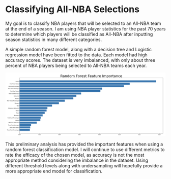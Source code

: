 # Classifying All-NBA Selections

 My goal is to classify NBA players that will be selected to an All-NBA team at the end of a season. I am using NBA player statistics for the past 70 years to determine which players will be classified as All-NBA after inputting season statistics in many different categories.
 
A simple random forest model, along with a decision tree and Logistic regression model have been fitted to the data. Each model had high accuracy scores. The dataset is very imbalanced, with only about three percent of NBA players being selected to All-NBA teams each year.

 ![](https://github.com/DerekCall/classification/blob/master/Screen%20Shot%202021-10-25%20at%205.36.48%20PM.png?raw=true)

This preliminary analysis has provided the important features when using a random forest classification model. I will continue to use different metrics to rate the efficacy of the chosen model, as accuracy is not the most appropriate method considering the imbalance in the dataset. Using different threshold levels along with undersampling will hopefully provide a more appropriate end model for classification. 


